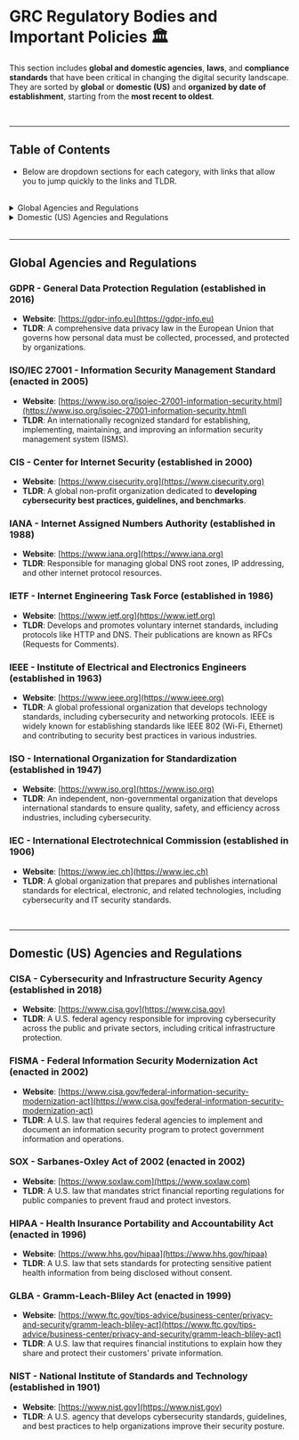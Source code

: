 # GRC Regulatory Bodies and Important Policies 🏛️  

This section includes **global and domestic agencies**, **laws**, and **compliance standards** that have been critical in changing the digital security landscape. They are sorted by **global** or **domestic (US)** and **organized by date of establishment**, starting from the **most recent to oldest**.

<br>

---

## Table of Contents
- Below are dropdown sections for each category, with links that allow you to jump quickly to the links and TLDR.

<br>

<details>
  <summary>Global Agencies and Regulations</summary>

- [GDPR - General Data Protection Regulation (2016)](#gdpr---general-data-protection-regulation-established-in-2016)
- [ISO/IEC 27001 - Information Security Management Standard (2005)](#isoiec-27001---information-security-management-standard-enacted-in-2005)
- [CIS - Center for Internet Security (2000)](#cis---center-for-internet-security-established-in-2000)
- [IANA - Internet Assigned Numbers Authority (1988)](#iana---internet-assigned-numbers-authority-established-in-1988)
- [IETF - Internet Engineering Task Force (1986)](#ietf---internet-engineering-task-force-established-in-1986)
- [ISO - International Organization for Standardization (1947)](#iso---international-organization-for-standardization-established-in-1947)
- [IEC - International Electrotechnical Commission (1906)](#iec---international-electrotechnical-commission-established-in-1906)

</details>

<details>
  <summary>Domestic (US) Agencies and Regulations</summary>

- [CISA - Cybersecurity and Infrastructure Security Agency (2018)](#cisa---cybersecurity-and-infrastructure-security-agency-established-in-2018)
- [FISMA - Federal Information Security Modernization Act (2002)](#fisma---federal-information-security-modernization-act-enacted-in-2002)
- [SOX - Sarbanes-Oxley Act of 2002 (2002)](#sox---sarbanes-oxley-act-of-2002-enacted-in-2002)
- [HIPAA - Health Insurance Portability and Accountability Act (1996)](#hipaa---health-insurance-portability-and-accountability-act-enacted-in-1996)
- [GLBA - Gramm-Leach-Bliley Act (1999)](#glba---gramm-leach-bliley-act-enacted-in-1999)
- [NIST - National Institute of Standards and Technology (1901)](#nist---national-institute-of-standards-and-technology-established-in-1901)

</details>

<br>

---

## Global Agencies and Regulations

### GDPR - General Data Protection Regulation (established in 2016)  
- **Website**: [https://gdpr-info.eu](https://gdpr-info.eu)  
- **TLDR**: A comprehensive data privacy law in the European Union that governs how personal data must be collected, processed, and protected by organizations.

### ISO/IEC 27001 - Information Security Management Standard (enacted in 2005)  
- **Website**: [https://www.iso.org/isoiec-27001-information-security.html](https://www.iso.org/isoiec-27001-information-security.html)  
- **TLDR**: An internationally recognized standard for establishing, implementing, maintaining, and improving an information security management system (ISMS).
  
### CIS - Center for Internet Security (established in 2000)  
- **Website**: [https://www.cisecurity.org](https://www.cisecurity.org)  
- **TLDR**: A global non-profit organization dedicated to **developing cybersecurity best practices, guidelines, and benchmarks**.

### IANA - Internet Assigned Numbers Authority (established in 1988)  
- **Website**: [https://www.iana.org](https://www.iana.org)  
- **TLDR**: Responsible for managing global DNS root zones, IP addressing, and other internet protocol resources.

### IETF - Internet Engineering Task Force (established in 1986)  
- **Website**: [https://www.ietf.org](https://www.ietf.org)  
- **TLDR**: Develops and promotes voluntary internet standards, including protocols like HTTP and DNS. Their publications are known as RFCs (Requests for Comments).

### IEEE - Institute of Electrical and Electronics Engineers (established in 1963)  
- **Website**: [https://www.ieee.org](https://www.ieee.org)  
- **TLDR**: A global professional organization that develops technology standards, including cybersecurity and networking protocols. IEEE is widely known for establishing standards like IEEE 802 (Wi-Fi, Ethernet) and contributing to security best practices in various industries.

### ISO - International Organization for Standardization (established in 1947)  
- **Website**: [https://www.iso.org](https://www.iso.org)  
- **TLDR**: An independent, non-governmental organization that develops international standards to ensure quality, safety, and efficiency across industries, including cybersecurity.
  
### IEC - International Electrotechnical Commission (established in 1906)  
- **Website**: [https://www.iec.ch](https://www.iec.ch)  
- **TLDR**: A global organization that prepares and publishes international standards for electrical, electronic, and related technologies, including cybersecurity and IT security standards.
  
<br>

---

## Domestic (US) Agencies and Regulations 

### CISA - Cybersecurity and Infrastructure Security Agency (established in 2018)  
- **Website**: [https://www.cisa.gov](https://www.cisa.gov)  
- **TLDR**: A U.S. federal agency responsible for improving cybersecurity across the public and private sectors, including critical infrastructure protection.

### FISMA - Federal Information Security Modernization Act (enacted in 2002)  
- **Website**: [https://www.cisa.gov/federal-information-security-modernization-act](https://www.cisa.gov/federal-information-security-modernization-act)  
- **TLDR**: A U.S. law that requires federal agencies to implement and document an information security program to protect government information and operations.

### SOX - Sarbanes-Oxley Act of 2002 (enacted in 2002)  
- **Website**: [https://www.soxlaw.com](https://www.soxlaw.com)  
- **TLDR**: A U.S. law that mandates strict financial reporting regulations for public companies to prevent fraud and protect investors.

### HIPAA - Health Insurance Portability and Accountability Act (enacted in 1996)  
- **Website**: [https://www.hhs.gov/hipaa](https://www.hhs.gov/hipaa)  
- **TLDR**: A U.S. law that sets standards for protecting sensitive patient health information from being disclosed without consent.

### GLBA - Gramm-Leach-Bliley Act (enacted in 1999)  
- **Website**: [https://www.ftc.gov/tips-advice/business-center/privacy-and-security/gramm-leach-bliley-act](https://www.ftc.gov/tips-advice/business-center/privacy-and-security/gramm-leach-bliley-act)  
- **TLDR**: A U.S. law that requires financial institutions to explain how they share and protect their customers' private information.

### NIST - National Institute of Standards and Technology (established in 1901)  
- **Website**: [https://www.nist.gov](https://www.nist.gov)  
- **TLDR**: A U.S. agency that develops cybersecurity standards, guidelines, and best practices to help organizations improve their security posture.
